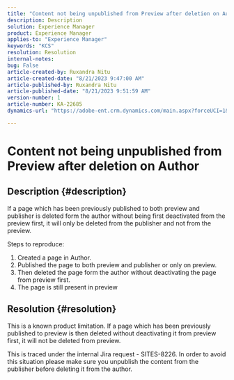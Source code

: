 ```yaml
---
title: "Content not being unpublished from Preview after deletion on Author"
description: Description
solution: Experience Manager
product: Experience Manager
applies-to: "Experience Manager"
keywords: "KCS"
resolution: Resolution
internal-notes: 
bug: False
article-created-by: Ruxandra Nitu
article-created-date: "8/21/2023 9:47:00 AM"
article-published-by: Ruxandra Nitu
article-published-date: "8/21/2023 9:51:59 AM"
version-number: 1
article-number: KA-22685
dynamics-url: "https://adobe-ent.crm.dynamics.com/main.aspx?forceUCI=1&pagetype=entityrecord&etn=knowledgearticle&id=b9a6f8ab-0740-ee11-bdf3-6045bd0065f9"

---
```

# Content not being unpublished from Preview after deletion on Author

## Description {#description}




If a page which has been previously published to both preview and publisher is deleted form the author without being first deactivated from the preview first, it will only be deleted from the publisher and not from the preview.

Steps to reproduce:

1. Created a page in Author.
2. Published the page to both preview and publisher or only on preview.
3. Then deleted the page form the author without deactivating the page from preview first.
4. The page is still present in preview





## Resolution {#resolution}


This is a known product limitation. If a page which has been previously published to preview is then deleted without deactivating it from preview first, it will not be deleted from preview.

This is traced under the internal Jira request - SITES-8226.
In order to avoid this situation please make sure you unpublish the content from the publisher before deleting it from the author.
